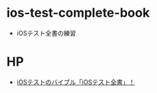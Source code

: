 # ios-test-complete-book
- iOSテスト全書の練習

# HP

- [iOSテストのバイブル「iOSテスト全書」！](https://peaks.cc/books/iOS_testing)

